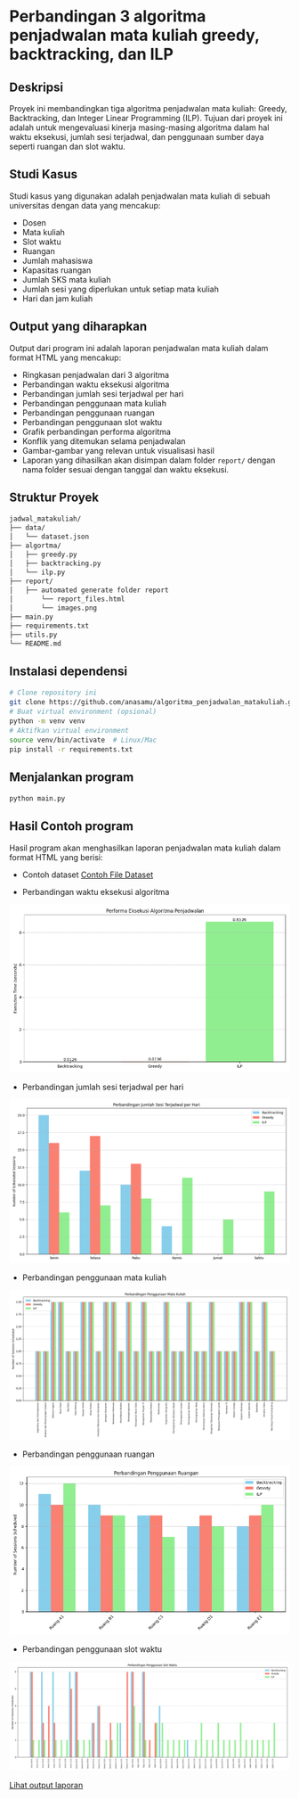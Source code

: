# Perbandingan 3 algoritma penjadwalan mata kuliah greedy, backtracking, dan ILP

## Deskripsi

Proyek ini membandingkan tiga algoritma penjadwalan mata kuliah: Greedy, Backtracking, dan Integer Linear Programming (ILP). Tujuan dari proyek ini adalah untuk mengevaluasi kinerja masing-masing algoritma dalam hal waktu eksekusi, jumlah sesi terjadwal, dan penggunaan sumber daya seperti
ruangan dan slot waktu.

## Studi Kasus

Studi kasus yang digunakan adalah penjadwalan mata kuliah di sebuah universitas dengan data yang mencakup:

- Dosen
- Mata kuliah
- Slot waktu
- Ruangan
- Jumlah mahasiswa
- Kapasitas ruangan
- Jumlah SKS mata kuliah
- Jumlah sesi yang diperlukan untuk setiap mata kuliah
- Hari dan jam kuliah

## Output yang diharapkan

Output dari program ini adalah laporan penjadwalan mata kuliah dalam format HTML yang mencakup:

- Ringkasan penjadwalan dari 3 algoritma
- Perbandingan waktu eksekusi algoritma
- Perbandingan jumlah sesi terjadwal per hari
- Perbandingan penggunaan mata kuliah
- Perbandingan penggunaan ruangan
- Perbandingan penggunaan slot waktu
- Grafik perbandingan performa algoritma
- Konflik yang ditemukan selama penjadwalan
- Gambar-gambar yang relevan untuk visualisasi hasil
- Laporan yang dihasilkan akan disimpan dalam folder `report/` dengan nama folder sesuai dengan tanggal dan waktu eksekusi.

## Struktur Proyek

``` is_directory
jadwal_matakuliah/
├── data/
│   └── dataset.json
├── algortma/
│   ├── greedy.py
│   ├── backtracking.py
│   └── ilp.py
├── report/
│   ├── automated generate folder report
│       └── report_files.html
│       └── images.png
├── main.py
├── requirements.txt
├── utils.py
└── README.md
```

## Instalasi dependensi

```bash
# Clone repository ini
git clone https://github.com/anasamu/algoritma_penjadwalan_matakuliah.git
# Buat virtual environment (opsional)
python -m venv venv
# Aktifkan virtual environment
source venv/bin/activate  # Linux/Mac
pip install -r requirements.txt
```

## Menjalankan program

```bash
python main.py
```

## Hasil Contoh program

Hasil program akan menghasilkan laporan penjadwalan mata kuliah dalam format HTML yang berisi:

- Contoh dataset
[Contoh File Dataset](data/dataset.json)

- Perbandingan waktu eksekusi algoritma

![Contoh Gambar Laporan](report/20250725_165510/performance_comparison.png)

- Perbandingan jumlah sesi terjadwal per hari

![Contoh Gambar Laporan](report/20250725_165510/schedule_comparison.png)

- Perbandingan penggunaan mata kuliah

![Contoh Gambar Laporan](report/20250725_165510/matakuliah_usage_comparison.png)

- Perbandingan penggunaan ruangan

![Contoh Gambar Laporan](report/20250725_165510/ruangan_usage_comparison.png)

- Perbandingan penggunaan slot waktu

![Contoh Gambar Laporan](report/20250725_165510/slot_waktu_usage_comparison.png)

[Lihat output laporan](report/)
